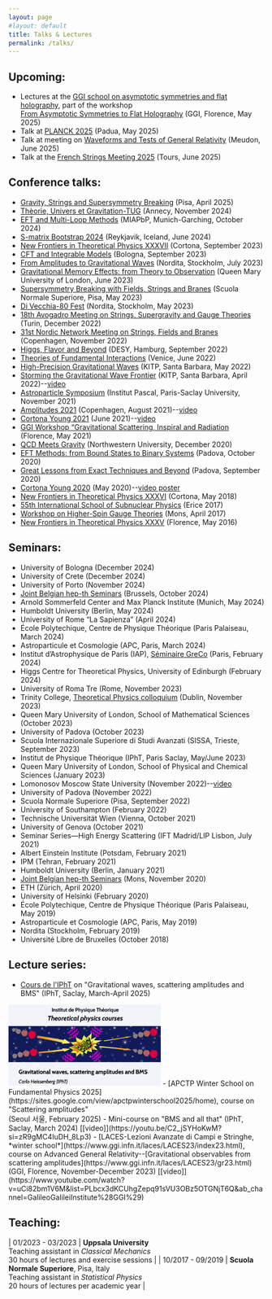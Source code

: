 ```yaml
---
layout: page
#layout: default
title: Talks & Lectures
permalink: /talks/
---
```


## Upcoming:

- Lectures at the [GGI school on asymptotic symmetries and flat holography](https://www.ggi.infn.it/showevent.pl?id=511), part of the workshop <br> [From Asymptotic Symmetries to Flat Holography](https://www.ggi.infn.it/showevent.pl?id=510) (GGI, Florence, May 2025)
- Talk at [PLANCK 2025](https://indico.dfa.unipd.it/event/1200/) (Padua, May 2025)
- Talk at meeting on [Waveforms and Tests of General Relativity](https://indico.ijclab.in2p3.fr/event/11680/overview) (Meudon, June 2025) 
- Talk at the [French Strings Meeting 2025](https://indico.in2p3.fr/event/34664/overview) (Tours, June 2025)

## Conference talks:

- [Gravity, Strings and Supersymmetry Breaking](https://indico.sns.it/event/79/) (Pisa, April 2025)
- [Thèorie, Univers et Gravitation-TUG](https://indico.in2p3.fr/event/32387/) (Annecy, November 2024)
- [EFT and Multi-Loop Methods](https://www.munich-iapbp.de/eft-multi-loop-methods) (MIAPbP, Munich-Garching, October 2024)
- [S-matrix Bootstrap 2024](https://bootstrapcollaboration.com/smatrix2024/) (Reykjavik, Iceland, June 2024) 
- [New Frontiers in Theoretical Physics XXXVII](https://agenda.infn.it/event/34688/contributions/191412/) (Cortona, September 2023)
- [CFT and Integrable Models](https://agenda.infn.it/event/33911/contributions/207996/) (Bologna, September 2023)
- [From Amplitudes to Gravitational Waves](https://indico.fysik.su.se/event/8124/contributions/12815/) (Nordita, Stockholm, July 2023) 
- [Gravitational Memory Effects: from Theory to Observation](https://sites.google.com/view/gw-memory/talks) (Queen Mary University of London, June 2023) 
- [Supersymmetry Breaking with Fields, Strings and Branes](https://indico.sns.it/event/56/program) (Scuola Normale Superiore, Pisa, May 2023) 
- [Di Vecchia-80 Fest](https://indico.fysik.su.se/event/8110/contributions/12501/) (Nordita, Stockholm, May 2023)
- [18th Avogadro Meeting on Strings, Supergravity and Gauge Theories](https://agenda.infn.it/event/32934/program) (Turin, December 2022) 
- [31st Nordic Network Meeting on Strings, Fields and Branes](https://indico.nbi.ku.dk/event/1827/contributions/13438/) (Copenhagen, November 2022) 
- [Higgs, Flavor and Beyond](https://indico.desy.de/event/34520/contributions/129947/) (DESY, Hamburg, September 2022) 
- [Theories of Fundamental Interactions](https://agenda.infn.it/event/29115/contributions/160357/) (Venice, June 2022)
- [High-Precision Gravitational Waves](https://online.kitp.ucsb.edu/online/gwaves22/heissenberg/) (KITP, Santa Barbara, May 2022)
- [Storming the Gravitational Wave Frontier](https://online.kitp.ucsb.edu/online/gwaves-c22/heissenberg/) (KITP, Santa Barbara, April 2022)--[video](https://online.kitp.ucsb.edu/online/gwaves-c22/heissenberg/)
- [Astroparticle Symposium](https://indico.ijclab.in2p3.fr/event/7119/contributions/23895/) (Institut Pascal, Paris-Saclay University, November 2021) 
- [Amplitudes 2021](https://indico.nbi.ku.dk/event/1321/contributions/11573/) (Copenhagen, August 2021)--[video](https://youtu.be/TiWgAFyys9c)
- [Cortona Young 2021](https://www.ggi.infn.it/showevent.pl?id=404) (June 2021)--[video](https://youtu.be/nu-FY5C8RPA)
- [GGI Workshop “Gravitational Scattering, Inspiral and Radiation](https://www.ggi.infn.it/showevent.pl?id=363) (Florence, May 2021) 
- [QCD Meets Gravity](https://indico.desy.de/event/27454/contributions/93677/) (Northwestern University, December 2020) 
- [EFT Methods: from Bound States to Binary Systems](https://indico.dfa.unipd.it/event/11/contributions/30/) (Padova, October 2020)
- [Great Lessons from Exact Techniques and Beyond](https://agenda.infn.it/event/20305/contributions/101531/) (Padova, September 2020) 
- [Cortona Young 2020](https://www.ggi.infn.it/videoposter.html) (May 2020)--[video poster](https://youtu.be/wXZJ-xNKRHk)
- [New Frontiers in Theoretical Physics XXXVI](https://agenda.infn.it/event/14362/contributions/24380/) (Cortona, May 2018) 
- [55th International School of Subnuclear Physics](http://www.emfcsc.infn.it/issp2017/) (Erice 2017) 
- [Workshop on Higher-Spin Gauge Theories](https://web.umons.ac.be/pucg/en/event/4th-mons-hs-workshop/) (Mons, April 2017) 
- [New Frontiers in Theoretical Physics XXXV](https://agenda.infn.it/event/10115/timetable/?view=standard#39-symmetry-breaking-by-topolo) (Florence, May 2016)

## Seminars:

- University of Bologna (December 2024)
- University of Crete (December 2024)
- University of Porto (November 2024)
- [Joint Belgian hep-th Seminars](https://web.umons.ac.be/pucg/en/research-activities/joint-seminars/) (Brussels, October 2024)
- Arnold Sommerfeld Center and Max Planck Institute (Munich, May 2024)
- Humboldt University (Berlin, May 2024)
- University of Rome “La Sapienza” (April 2024)
- École Polytechique, Centre de Physique Théorique (Paris Palaiseau, March 2024)
- Astroparticule et Cosmologie (APC, Paris, March 2024)
- Institut d’Astrophysique de Paris (IAP), [Séminaire GreCo](http://www.iap.fr/vie_scientifique/journal-clubs/resumes.php?nom_seminaire=Journal-club_GReCO&numero=4375) (Paris, February 2024)
- Higgs Centre for Theoretical Physics, University of Edinburgh (February 2024)
- University of Roma Tre (Rome, November 2023)
- Trinity College, [Theoretical Physics colloquium](https://sites.google.com/tcd.ie/dtpc23-24/home) (Dublin, November 2023)
- Queen Mary University of London, School of Mathematical Sciences (October 2023)
- University of Padova (October 2023)
- Scuola Internazionale Superiore di Studi Avanzati (SISSA, Trieste, September 2023)
- Institut de Physique Théorique (IPhT, Paris Saclay, May/June 2023)
- Queen Mary University of London, School of Physical and Chemical Sciences (January 2023)
- Lomonosov Moscow State University (November 2022)--[video](https://www.youtube.com/watch?v=aMsaxKAONVU&ab_channel=ITMPMSU)
- University of Padova (November 2022)
- Scuola Normale Superiore (Pisa, September 2022)
- University of Southampton (February 2022)
- Technische Universität Wien (Vienna, October 2021)
- University of Genova (October 2021)
- Seminar Series—High Energy Scattering (IFT Madrid/LIP Lisbon, July 2021)
- Albert Einstein Institute (Potsdam, February 2021)
- IPM (Tehran, February 2021)
- Humboldt University (Berlin, January 2021)
- [Joint Belgian hep-th Seminars](https://web.umons.ac.be/pucg/en/research-activities/joint-seminars/) (Mons, November 2020)
- ETH (Zürich, April 2020)
- University of Helsinki (February 2020)
- École Polytechique, Centre de Physique Théorique (Paris Palaiseau, May 2019)
- Astroparticule et Cosmologie (APC, Paris, May 2019)
- Nordita (Stockholm, February 2019)
- Université Libre de Bruxelles (October 2018)

## Lecture series:
- [Cours de l'IPhT](https://courses.ipht.fr/?q=en/node/323) on "Gravitational waves, scattering amplitudes and BMS" (IPhT, Saclay, March-April 2025) <br>
<img src="/assets/figures/IPhT-poster.png" width="300">
- [APCTP Winter School on Fundamental Physics 2025](https://sites.google.com/view/apctpwinterschool2025/home), course on "Scattering amplitudes" <br>
(Seoul 서울, February 2025)
- Mini-course on "BMS and all that" (IPhT, Saclay, March 2024) [[video]](https://youtu.be/C2_jSYHoKwM?si=zR9gMC4IuDH_8Lp3)
- [LACES-Lezioni Avanzate di Campi e Stringhe, *winter school*](https://www.ggi.infn.it/laces/LACES23/index23.html), <br> course on Advanced General Relativity--[Gravitational observables from scattering amplitudes](https://www.ggi.infn.it/laces/LACES23/gr23.html) <br> (GGI, Florence, November-December 2023)
[[video]](https://www.youtube.com/watch?v=uCi82bm1V6M&list=PLbcx3dKCUhgZepq91sVU3OBz5OTGNjT6Q&ab_channel=GalileoGalileiInstitute%28GGI%29)

## Teaching:

| 01/2023 - 03/2023 | **Uppsala University** <br> Teaching assistant in *Classical Mechanics* <br> 30 hours of lectures and exercise sessions |
| 10/2017 - 09/2019 | **Scuola Normale Superiore**, Pisa, Italy <br> Teaching assistant in *Statistical Physics* <br> 20 hours of lectures per academic year |